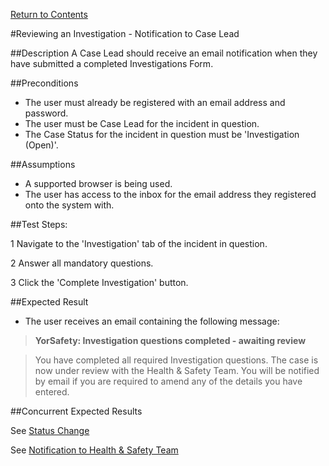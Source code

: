 [Return to Contents](https://github.com/infojam-james/test-cases/blob/master/Contents.md)

#Reviewing an Investigation - Notification to Case Lead

##Description
A Case Lead should receive an email notification when they have submitted a completed Investigations Form.

##Preconditions 
+ The user must already be registered with an email address and password.
+ The user must be Case Lead for the incident in question.
+ The Case Status for the incident in question must be 'Investigation (Open)'.

##Assumptions
+ A supported browser is being used.
+ The user has access to the inbox for the email address they registered onto the system with.

##Test Steps:

1 Navigate to the 'Investigation' tab of the incident in question.

2 Answer all mandatory questions.

3 Click the 'Complete Investigation' button.

##Expected Result
+ The user receives an email containing the following message:

>**YorSafety: Investigation questions completed - awaiting review**

>You have completed all required Investigation questions.  The case is now under review with the Health & Safety Team.  You will be notified by email if you are required to amend any of the details you have entered.  

##Concurrent Expected Results

See [Status Change](https://github.com/infojam-james/test-cases/blob/master/Investigations/Reviewing-an-Investigation/investigations-8.md)

See [Notification to Health & Safety Team](https://github.com/infojam-james/test-cases/edit/master/Investigations/Reviewing-an-Investigation/investigations-7.md)

